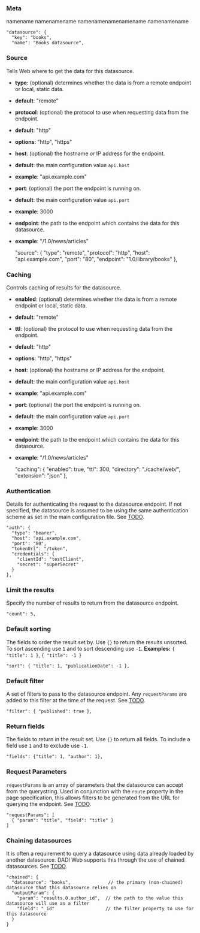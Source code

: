 
### Meta

namename namenamename namenamenamenamename namenamename

    "datasource": {
      "key": "books",
      "name": "Books datasource",

### Source

Tells Web where to get the data for this datasource.
 * **type**: (optional) determines whether the data is from a remote endpoint or local, static data.
  * **default**: "remote"
 * **protocol**: (optional) the protocol to use when requesting data from the endpoint.
  * **default**: "http"
  * **options**: "http", "https"
 * **host**: (optional) the hostname or IP address for the endpoint.
  * **default**: the main configuration value `api.host`
  * **example**: "api.example.com"
 * **port**: (optional) the port the endpoint is running on.
  * **default**: the main configuration value `api.port`
  * **example**: 3000
 * **endpoint**: the path to the endpoint which contains the data for this datasource.
  * **example**: "/1.0/news/articles"

    "source": {
      "type": "remote",
      "protocol": "http",
      "host": "api.example.com",
      "port": "80",
      "endpoint": "1.0/library/books"
    },

### Caching

Controls caching of results for the datasource.
 * **enabled**: (optional) determines whether the data is from a remote endpoint or local, static data.
  * **default**: "remote"
 * **ttl**: (optional) the protocol to use when requesting data from the endpoint.
  * **default**: "http"
  * **options**: "http", "https"
 * **host**: (optional) the hostname or IP address for the endpoint.
  * **default**: the main configuration value `api.host`
  * **example**: "api.example.com"
 * **port**: (optional) the port the endpoint is running on.
  * **default**: the main configuration value `api.port`
  * **example**: 3000
 * **endpoint**: the path to the endpoint which contains the data for this datasource.
  * **example**: "/1.0/news/articles"

    "caching": {
      "enabled": true,
      "ttl": 300,
      "directory": "./cache/web/",
      "extension": "json"
    },

### Authentication

Details for authenticating the request to the datasource endpoint. If not specified, the datasource
is assumed to be using the same authentication scheme as set in the main configuration file. See [TODO](#).

    "auth": {
      "type": "bearer",
      "host": "api.example.com",
      "port": "80",
      "tokenUrl": "/token",
      "credentials": {
        "clientId": "testClient",
        "secret": "superSecret"
      }
    },

### Limit the results

Specify the number of results to return from the datasource endpoint.

    "count": 5,

### Default sorting

The fields to order the result set by. Use `{}` to return the results unsorted. To sort ascending use `1` and to sort
descending use `-1`. **Examples:** `{ "title": 1 }`, `{ "title": -1 }`

    "sort": { "title": 1, "publicationDate": -1 },

### Default filter

A set of filters to pass to the datasource endpoint. Any `requestParams` are added to this filter at the time of
the request. See [TODO](#).

    "filter": { "published": true },

### Return fields

The fields to return in the result set. Use `{}` to return all fields. To include a field use `1` and to exclude use `-1`.

    "fields": {"title": 1, "author": 1},

### Request Parameters

`requestParams` is an array of parameters that the datasource can accept from the querystring.
Used in conjunction with the `route` property in the page specification, this allows
filters to be generated from the URL for querying the endpoint. See [TODO](#).

    "requestParams": [
      { "param": "title", "field": "title" }
    ]

### Chaining datasources

It is often a requirement to query a datasource using data already loaded by another datasource.
DADI Web supports this through the use of chained datasources. See [TODO](#).

    "chained": {
      "datasource": "books",              // the primary (non-chained) datasource that this datasource relies on
      "outputParam": {
        "param": "results.0.author_id",  // the path to the value this datasource will use as a filter
        "field": "_id"                   // the filter property to use for this datasource
      }
    }
